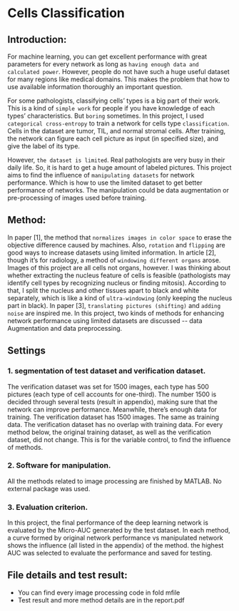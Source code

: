 # Cells Classification

## Introduction:

For machine learning, you can get excellent performance with great parameters for every network as long as `having enough data and calculated power`. However, people do not have such a huge useful dataset for many regions like medical domains. This makes the problem that how to use available information thoroughly an important question. 

For some pathologists, classifying cells’ types is a big part of their work. This is a kind of `simple work` for people if you have knowledge of each types’ characteristics. But `boring` sometimes. In this project, I used `categorical cross-entropy` to train a network for cells type `classification`. Cells in the dataset are tumor, TIL, and normal stromal cells. After training, the network can figure each cell picture as input (in specified size), and give the label of its type. 

However, `the dataset is limited`. Real pathologists are very busy in their daily life. So, it is hard to get a huge amount of labeled pictures. This project aims to find the influence of `manipulating datasets` for network performance. Which is how to use the limited dataset to get better performance of networks. The manipulation could be data augmentation or pre-processing of images used before training. 

## Method:
In paper [1], the method that `normalizes images in color space` to erase the objective difference caused by machines. Also, `rotation` and `flipping` are good ways to increase datasets using limited information. In article [2], though it’s for radiology, a method of `windowing different organs` arose. Images of this project are all cells not organs, however. I was thinking about whether extracting the nucleus feature of cells is feasible (pathologists may identify cell types by recognizing nucleus or finding mitosis). According to that, I split the nucleus and other tissues apart to black and white separately, which is like a kind of  `ultra-windowing` (only keeping the nucleus part in black). In paper [3], `translating pictures (shifting)` and `adding noise` are inspired me. In this project, two kinds of methods for enhancing network performance using limited datasets are discussed -- data Augmentation and data preprocessing.

## Settings

### 1.	segmentation of test dataset and verification dataset.
The verification dataset was set for 1500 images, each type has 500 pictures (each type of cell accounts for one-third). The number 1500 is decided through several tests (result in appendix), making sure that the network can improve performance. Meanwhile, there’s enough data for training. The verification dataset has 1500 images. The same as training data. The verification dataset has no overlap with training data. For every method below, the original training dataset, as well as the verification dataset, did not change. This is for the variable control, to find the influence of methods.
### 2.	Software for manipulation.
All the methods related to image processing are finished by MATLAB. No external package was used. 
### 3.	Evaluation criterion.
In this project, the final performance of the deep learning network is evaluated by the Micro-AUC generated by the test dataset. In each method, a curve formed by original network performance vs manipulated network shows the influence (all listed in the appendix) of the method. the highest AUC was selected to evaluate the performance and saved for testing. 

## File details and test result:

* You can find every image processing code in fold mfile
* Test result and more method details are in the report.pdf
